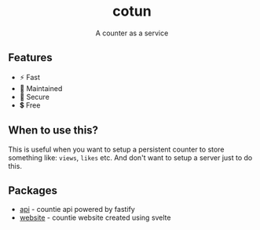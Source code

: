 <h1 align="center">cotun</h1>
<p align="center">A counter as a service</p>

## Features

* ⚡ Fast
* 🔧 Maintained
* 🔰 Secure
* 💲 Free

## When to use this?

This is useful when you want to setup a persistent counter to store something like:
`views`, `likes` etc. And don't want to setup a server just to do this.

## Packages

* [api](https://github.com/qxb3/countie/tree/main/packages/api) - countie api powered by fastify
* [website](https://github.com/qxb3/countie/tree/main/packages/website) - countie website created using svelte
